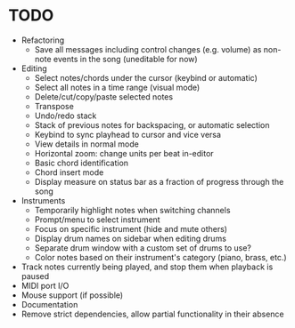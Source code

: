 # TODO

- Refactoring
	- Save all messages including control changes (e.g. volume) as non-note events in the song (uneditable for now)
- Editing
	- Select notes/chords under the cursor (keybind or automatic)
	- Select all notes in a time range (visual mode)
	- Delete/cut/copy/paste selected notes
	- Transpose
	- Undo/redo stack
	- Stack of previous notes for backspacing, or automatic selection
	- Keybind to sync playhead to cursor and vice versa
	- View details in normal mode
	- Horizontal zoom: change units per beat in-editor
	- Basic chord identification
	- Chord insert mode
	- Display measure on status bar as a fraction of progress through the song
- Instruments
	- Temporarily highlight notes when switching channels
	- Prompt/menu to select instrument
	- Focus on specific instrument (hide and mute others)
	- Display drum names on sidebar when editing drums
	- Separate drum window with a custom set of drums to use?
	- Color notes based on their instrument's category (piano, brass, etc.)
- Track notes currently being played, and stop them when playback is paused
- MIDI port I/O
- Mouse support (if possible)
- Documentation
- Remove strict dependencies, allow partial functionality in their absence
